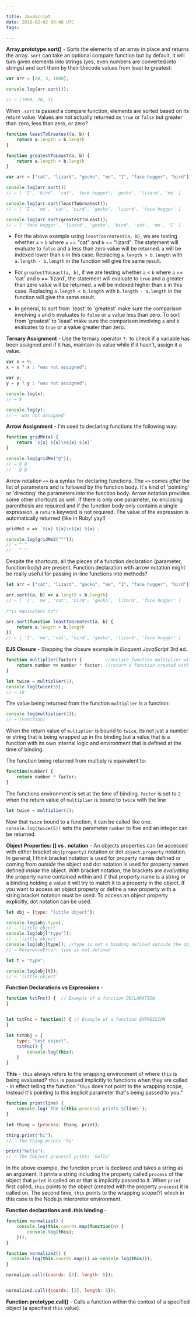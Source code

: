 ```yaml
---

title: JavaScript
date: 2018-02-02 09:48 UTC
tags:

---
```


**Array.prototype.sort()** - Sorts the elements of an array in place and returns the array. `sort` can take an optional compare function but by default, it will turn given elements into strings (yes, even numbers are converted into strings) and sort them by their Unicode values from least to greatest:

```javascript
var arr = [20, 3, 1000];

console.log(arr.sort());

// → [1000, 20, 3]
```

When `.sort` is passed a compare function, elements are sorted based on its return value. Values are not actually returned as `true` or `false` but greater than zero, less than zero, or zero?

```javascript
function leastToGreatest(a, b) {
    return a.length > b.length
}

function greatestToLeast(a, b) {
    return a.length < b.length
}

var arr = ["cat", "lizard", "gecko", "me", "I", "face hugger", "bird"]

console.log(arr.sort())
// → [ 'I', 'bird', 'cat', 'face hugger', 'gecko', 'lizard', 'me' ]

console.log(arr.sort(leastToGreatest));
// → [ 'I', 'me', 'cat', 'bird', 'gecko', 'lizard', 'face hugger' ]

console.log(arr.sort(greatestToLeast));
// → [ 'face hugger', 'lizard', 'gecko', 'bird', 'cat', 'me', 'I' ]
```

* For the above example using `leastToGreatest(a, b)`, we are testing whether `a` &gt; `b` where `a` == "cat"  and `b` == "lizard". The statement will evaluate to `false` and a less than zero value will be returned. `a` will be indexed lower than `b` in this case. Replacing `a.length > b.length` with `a.length - b.length` in the function will give the same result.

* For `greatestToLeast(a, b)`, if we are testing whether `a` &lt; `b` where `a` == 'cat' and `b` == 'lizard', the statement will evaluate to `true` and a greater than zero value will be returned. `a` will be indexed higher than `b` in this case. Replacing `a.length < b.length` with `b.length - a.length` in the function will give the same result.


* In general, to sort from 'least' to 'greatest' make sure the comparison involving `a` and `b` evaluates to `false` or a value less than zero. To sort from 'greatest' to 'least' make sure the comparison involving `a` and `b` evaluates to `true` or a value greater than zero.


**Ternary Assignment** - Use the ternary operator `?:` to check if a variable has been assigned and if it has, maintain its value while if it hasn't, assign it a value.

```javascript
var x = 9;
x = x ? x : "was not assigned";

var y;
y = y ? y : "was not assigned";

console.log(x);
// → 9

console.log(y);
// → 'was not assigned'
```

**Arrow Assignment** - I'm used to declaring functions the following way:

```javascript
function gridMe(x) {
    return `${x} ${x}\n${x} ${x}`
}

console.log(gridMe("@"));
// → @ @
//   @ @
```
Arrow notation `=>` is a syntax for declaring functions. The `=>` comes *after* the list of parameters and is followed by the function body. It's kind of 'pointing' or 'directing' the parameters into the function body. Arrow notation provides some other shortcuts as well. If there is only one parameter, no enclosing parenthesis are required and if the function body only contains a single expression, a `return` keyword is not required. The value of the expression is automatically returned (like in Ruby! yay!)

```javascript
gridMe2 x => `${x} ${x}\n${x} ${x}`;

console.log(gridMe2("^"));
// → ^ ^
//   ^ ^
```
Despite the shortcuts, all the pieces of a function declaration (parameter, function body) are present. Function declaration with arrow notation might be really useful for passing in-line functions into methods?

```javascript
let arr = ["cat", "lizard", "gecko", "me", "I", "face hugger", "bird"];

arr.sort((a, b) => a.length > b.length)
// → [ 'I', 'me', 'cat', 'bird', 'gecko', 'lizard', 'face hugger' ]

/*is equivalent to*/

arr.sort(function leastToGreatest(a, b) {
    return a.length > b.length
})
// → [ 'I', 'me', 'cat', 'bird', 'gecko', 'lizard', 'face hugger' ]
```

**EJS Closure** - Stepping the closure example in *Eloquent JavaScript* 3rd ed.

```javascript
function multiplier(factor) {         //declare function multiplier with parameter factor
    return number => number * factor; //return a function created with arrow notation
}

let twice = multiplier(2);
console.log(twice(5));
// → 10
```

The value being returned from the function `multiplier` is a function:

```javascript
console.log(multiplier(2));
// → [Function]
```

When the return value of `multiplier` is bound to `twice`, its not just a number or string that is being wrapped up in the binding but a value that is a function with its own internal logic and environment that is defined at the time of binding.

The function being returned from multiply is equivalent to:

```javascript
function(number) {
    return number * factor;
}
```

The functions environment is set at the time of binding. `factor` is set to `2` when the return value of `multiplier` is bound to `twice` with the line

```javascript
let twice = multiplier(2);
```

Now that `twice` bound to a function, it can be called like one. `console.log(twice(5))` sets the parameter `number` to five and an integer can be returned.


**Object Properties: [] vs . notation** - An objects properties can be accessed with either bracket `obj[property]` notation or dot `object.property` notation. In general, I think bracket notation is used for property names defined or coming from *outside* the object and dot notation is used for property names defined *inside* the object. With bracket notation, the brackets are *evaluating* the property name contained within and if that property name is a string or a binding holding a value it will try to match it to a property in the object. If you want to access an object property or define a new property with a string bracket notation must be used. To access an object property explicitly, dot notation can be used.

```javascript
let obj = {type: "little object"};

console.log(obj.type);
// → 'little object'
console.log(obj["type"]);
// → 'little object'
console.log(obj[type]); //type is not a binding defined outside the object
// → ReferenceError: type is not defined

let t = "type";

console.log(obj[t]);
// → 'little object'
```

**Function Declarations vs Expressions** -

```javascript
function tstFnc() {  // Example of a function DECLARATION
}


let tstFnc = function() { // Example of a function EXPRESSION
}

let tstObj = {
    type: "test object",
    tstFnc() {
        console.log(this);
    }
}
```

**This** - `this` always refers to the wrapping environment of where `this` is being evaluated? `this` is passed implicitly to functions when they are called - in effect telling the function "`this` does not point to the wrapping scope, instead it's pointing to this implicit parameter that's being passed to you."

```javascript
function print(line) {
    console.log(`The ${this.process} prints ${line}`);
}

let thing = {process: thing, print};

thing.print("hi");
// → The thing prints 'hi'

print("hello");
// → The [Object process] prints 'hello'
```

In the above example, the function `print` is declared and takes a string as an argument. It prints a string including the property called `process` of the object that `print` is called on or that is implicitly passed to it. When `print` first called, `this` points to the object (created with the property `process`) it is called on. The second time, `this` points to the wrapping scope(?) which in this case is the Node.js interpretor environment.

**Function declarations and .this binding** -

```javascript
function normalize() {
    console.log(this.coords.map(function(n) {
        console.log(this);
    }));
}

function normalize2() {
  console.log(this.coords.map(() => console.log(this)));
}

normalize.call({coords: [3], length: 5});


normalize2.call({coords: [3], length: 5});
```

**Function.prototype.call()** - Calls a function within the context of a specified object (a specified `this` value).
